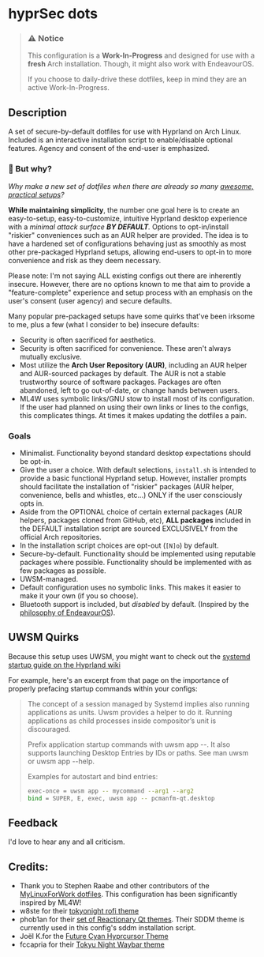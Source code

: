 # hyprSec dots

> ### ⚠️ **Notice**
> This configuration is a **Work-In-Progress** and designed for use with a **fresh** Arch installation. Though, it might also work with EndeavourOS.
>
> If you choose to daily-drive these dotfiles, keep in mind they are an active Work-In-Progress.

## Description
A set of secure-by-default dotfiles for use with Hyprland on Arch Linux. Included is an interactive installation script to enable/disable optional features. Agency and consent of the end-user is emphasized.


### 🤔 But why?
*Why make a new set of dotfiles when there are already so many [awesome, practical setups](https://wiki.hyprland.org/Getting-Started/Preconfigured-setups/)?*

**While maintaining simplicity**, the number one goal here is to create an easy-to-setup, easy-to-customize, intuitive Hyprland desktop experience with a *minimal attack surface **BY DEFAULT**.* Options to opt-in/install "riskier" conveniences such as an AUR helper are provided. The idea is to have a hardened set of configurations behaving just as smoothly as most other pre-packaged Hyprland setups, allowing end-users to opt-in to more convenience and risk as they deem necessary.

Please note: I'm not saying ALL existing configs out there are inherently insecure. However, there are no options known to me that aim to provide a "feature-complete" experience and setup process with an emphasis on the user's consent (user agency) and secure defaults.

Many popular pre-packaged setups have some quirks that've been irksome to me, plus a few (what I consider to be) insecure defaults:

- Security is often sacrificed for aesthetics.
- Security is often sacrificed for convenience. These aren't always mutually exclusive.
- Most utilize the **Arch User Repository (AUR)**, including an AUR helper and AUR-sourced packages by default. The AUR is not a stable trustworthy source of software packages. Packages are often abandoned, left to go out-of-date, or change hands between users.
- ML4W uses symbolic links/GNU stow to install most of its configuration. If the user had planned on using their own links or lines to the configs, this complicates things. At times it makes updating the dotfiles a pain.


### Goals

- Minimalist. Functionality beyond standard desktop expectations should be opt-in.
- Give the user a choice. With default selections, `install.sh` is intended to provide a basic functional Hyprland setup. However, installer prompts should facilitate the installation of "riskier" packages (AUR helper, convenience, bells and whistles, etc...) ONLY if the user consciously opts in.
- Aside from the OPTIONAL choice of certain external packages (AUR helpers, packages cloned from GitHub, etc), **ALL packages** included in the DEFAULT installation script are sourced EXCLUSIVELY from the official Arch repositories.
- In the installation script choices are opt-out (`[N]o`) by default.
- Secure-by-default. Functionality should be implemented using reputable packages where possible. Functionality should be implemented with as few packages as possible.
- UWSM-managed.
- Default configuration uses no symbolic links. This makes it easier to make it your own (if you so choose).
- Bluetooth support is included, but *disabled* by default. (Inspired by the [philosophy of EndeavourOS](https://discovery.endeavouros.com/audio/bluetooth/2021/03/)).


## UWSM Quirks
Because this setup uses UWSM, you might want to check out the [systemd startup guide on the Hyprland wiki](https://wiki.hyprland.org/Useful-Utilities/Systemd-start/)

For example, here's an excerpt from that page on the importance of properly prefacing startup commands within your configs:

> The concept of a session managed by Systemd implies also running applications as units. Uwsm provides a helper to do it. Running applications as child processes inside compositor’s unit is discouraged.
>
> Prefix application startup commands with uwsm app --. It also supports launching Desktop Entries by IDs or paths. See man uwsm or uwsm app --help.
>
> Examples for autostart and bind entries:
>
> ```bash
> exec-once = uwsm app -- mycommand --arg1 --arg2
> bind = SUPER, E, exec, uwsm app -- pcmanfm-qt.desktop
> ```

## Feedback
I'd love to hear any and all criticism.

## ‍Credits:
- Thank you to Stephen Raabe and other contributors of the [MyLinuxForWork dotfiles](https://github.com/mylinuxforwork/dotfiles). This configuration has been significantly inspired by ML4W!
- w8ste for their [tokyonight rofi theme](https://github.com/w8ste/Tokyonight-rofi-theme)
- phob1an for their [set of Reactionary Qt themes](https://www.opencode.net/phob1an/reactionary). Their SDDM theme is currently used in this config's sddm installation script.
- Joël K.for the [Future Cyan Hyprcursor Theme](https://gitlab.com/Pummelfisch/future-cyan-hyprcursor)
- fccapria for their [Tokyu Night Waybar theme](https://github.com/fccapria/myTokyo/tree/main/waybar)
